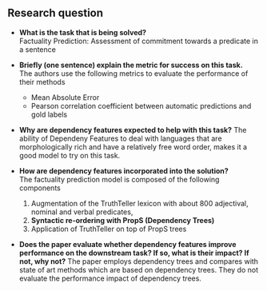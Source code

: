 ## Research question

* **What is the task that is being solved?**  
    Factuality Prediction: Assessment of commitment towards a predicate in a sentence

* **Briefly (one sentence) explain the metric for success on this task.**  
    The authors use the following metrics to evaluate the performance of their methods
    * Mean Absolute Error  
    * Pearson correlation coefficient between automatic predictions and gold labels  

* **Why are dependency features expected to help with this task?**
    The ability of Dependeny Features to deal with languages that are morphologically rich and have a relatively free word order, makes it a good model to try on this task.

* **How are dependency features incorporated into the solution?**  
    The factuality prediction model is composed of the following components
    1. Augmentation of the TruthTeller lexicon with about 800 adjectival, nominal and verbal predicates, 
    2. **Syntactic re-ordering with PropS (Dependency Trees)**
    3. Application of TruthTeller on top of PropS trees

* **Does the paper evaluate whether dependency features improve performance on the downstream task? If so, what is their impact? If not, why not?**
    The paper employs dependency trees and compares with state of art methods which are based on dependency trees. They do not evaluate the performance impact of dependency trees.
